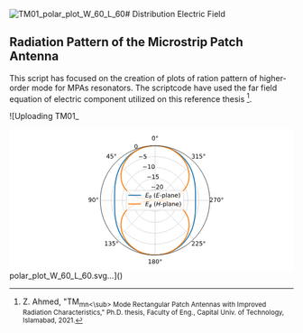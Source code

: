 ![TM01_polar_plot_W_60_L_60](https://github.com/heltonbernardo/distribution_field/assets/161172047/37487cc2-5039-4cff-8a2d-48e0e1168334)# Distribution Electric Field

## Radiation Pattern of the Microstrip Patch Antenna

This script has focused on the creation of plots of ration pattern of higher-order mode for MPAs resonators.
The scriptcode have used the far field equation of electric component utilized on this reference thesis [^1].

![Uploading TM01_<?xml version="1.0" encoding="utf-8" standalone="no"?>
<!DOCTYPE svg PUBLIC "-//W3C//DTD SVG 1.1//EN"
  "http://www.w3.org/Graphics/SVG/1.1/DTD/svg11.dtd">
<svg xmlns:xlink="http://www.w3.org/1999/xlink" width="576pt" height="288pt" viewBox="0 0 576 288" xmlns="http://www.w3.org/2000/svg" version="1.1">
 <metadata>
  <rdf:RDF xmlns:dc="http://purl.org/dc/elements/1.1/" xmlns:cc="http://creativecommons.org/ns#" xmlns:rdf="http://www.w3.org/1999/02/22-rdf-syntax-ns#">
   <cc:Work>
    <dc:type rdf:resource="http://purl.org/dc/dcmitype/StillImage"/>
    <dc:date>2024-03-03T17:12:38.308996</dc:date>
    <dc:format>image/svg+xml</dc:format>
    <dc:creator>
     <cc:Agent>
      <dc:title>Matplotlib v3.7.2, https://matplotlib.org/</dc:title>
     </cc:Agent>
    </dc:creator>
   </cc:Work>
  </rdf:RDF>
 </metadata>
 <defs>
  <style type="text/css">*{stroke-linejoin: round; stroke-linecap: butt}</style>
 </defs>
 <g id="figure_1">
  <g id="patch_1">
   <path d="M 0 288 
L 576 288 
L 576 0 
L 0 0 
z
" style="fill: #ffffff"/>
  </g>
  <g id="axes_1">
   <g id="patch_2">
    <path d="M 406.08 145.44 
C 406.08 130.879372 403.211874 116.460327 397.639763 103.008061 
C 392.067651 89.555795 383.899919 77.331919 373.604 67.036 
C 363.308081 56.740081 351.084205 48.572349 337.631939 43.000237 
C 324.179673 37.428126 309.760628 34.56 295.2 34.56 
C 280.639372 34.56 266.220327 37.428126 252.768061 43.000237 
C 239.315795 48.572349 227.091919 56.740081 216.796 67.036 
C 206.500081 77.331919 198.332349 89.555795 192.760237 103.008061 
C 187.188126 116.460327 184.32 130.879372 184.32 145.44 
C 184.32 160.000628 187.188126 174.419673 192.760237 187.871939 
C 198.332349 201.324205 206.500081 213.548081 216.796 223.844 
C 227.091919 234.139919 239.315795 242.307651 252.768061 247.879763 
C 266.220327 253.451874 280.639372 256.32 295.2 256.32 
C 309.760628 256.32 324.179673 253.451874 337.631939 247.879763 
C 351.084205 242.307651 363.308081 234.139919 373.604 223.844 
C 383.899919 213.548081 392.067651 201.324205 397.639763 187.871939 
C 403.211874 174.419673 406.08 160.000628 406.08 145.44 
M 295.2 145.44 
C 295.2 145.44 295.2 145.44 295.2 145.44 
C 295.2 145.44 295.2 145.44 295.2 145.44 
C 295.2 145.44 295.2 145.44 295.2 145.44 
C 295.2 145.44 295.2 145.44 295.2 145.44 
C 295.2 145.44 295.2 145.44 295.2 145.44 
C 295.2 145.44 295.2 145.44 295.2 145.44 
C 295.2 145.44 295.2 145.44 295.2 145.44 
C 295.2 145.44 295.2 145.44 295.2 145.44 
C 295.2 145.44 295.2 145.44 295.2 145.44 
C 295.2 145.44 295.2 145.44 295.2 145.44 
C 295.2 145.44 295.2 145.44 295.2 145.44 
C 295.2 145.44 295.2 145.44 295.2 145.44 
C 295.2 145.44 295.2 145.44 295.2 145.44 
C 295.2 145.44 295.2 145.44 295.2 145.44 
C 295.2 145.44 295.2 145.44 295.2 145.44 
C 295.2 145.44 295.2 145.44 295.2 145.44 
z
" style="fill: #ffffff"/>
   </g>
   <g id="matplotlib.axis_1">
    <g id="xtick_1">
     <g id="line2d_1">
      <path d="M 295.2 145.44 
L 295.2 34.56 
" clip-path="url(#p605abe84c2)" style="fill: none; stroke-dasharray: 2.96,1.28; stroke-dashoffset: 0; stroke: #b0b0b0; stroke-width: 0.8"/>
     </g>
     <g id="text_1">
      <!-- 0° -->
      <g transform="translate(288.3825 23.87125) scale(0.12 -0.12)">
       <defs>
        <path id="DejaVuSans-30" d="M 2034 4250 
Q 1547 4250 1301 3770 
Q 1056 3291 1056 2328 
Q 1056 1369 1301 889 
Q 1547 409 2034 409 
Q 2525 409 2770 889 
Q 3016 1369 3016 2328 
Q 3016 3291 2770 3770 
Q 2525 4250 2034 4250 
z
M 2034 4750 
Q 2819 4750 3233 4129 
Q 3647 3509 3647 2328 
Q 3647 1150 3233 529 
Q 2819 -91 2034 -91 
Q 1250 -91 836 529 
Q 422 1150 422 2328 
Q 422 3509 836 4129 
Q 1250 4750 2034 4750 
z
" transform="scale(0.015625)"/>
        <path id="DejaVuSans-b0" d="M 1600 4347 
Q 1350 4347 1178 4173 
Q 1006 4000 1006 3750 
Q 1006 3503 1178 3333 
Q 1350 3163 1600 3163 
Q 1850 3163 2022 3333 
Q 2194 3503 2194 3750 
Q 2194 3997 2020 4172 
Q 1847 4347 1600 4347 
z
M 1600 4750 
Q 1800 4750 1984 4673 
Q 2169 4597 2303 4453 
Q 2447 4313 2519 4134 
Q 2591 3956 2591 3750 
Q 2591 3338 2302 3052 
Q 2013 2766 1594 2766 
Q 1172 2766 890 3047 
Q 609 3328 609 3750 
Q 609 4169 896 4459 
Q 1184 4750 1600 4750 
z
" transform="scale(0.015625)"/>
       </defs>
       <use xlink:href="#DejaVuSans-30"/>
       <use xlink:href="#DejaVuSans-b0" x="63.623047"/>
      </g>
     </g>
    </g>
    <g id="xtick_2">
     <g id="line2d_2">
      <path d="M 295.2 145.44 
L 216.796 67.036 
" clip-path="url(#p605abe84c2)" style="fill: none; stroke-dasharray: 2.96,1.28; stroke-dashoffset: 0; stroke: #b0b0b0; stroke-width: 0.8"/>
     </g>
     <g id="text_2">
      <!-- 45° -->
      <g transform="translate(196.261505 60.447755) scale(0.12 -0.12)">
       <defs>
        <path id="DejaVuSans-34" d="M 2419 4116 
L 825 1625 
L 2419 1625 
L 2419 4116 
z
M 2253 4666 
L 3047 4666 
L 3047 1625 
L 3713 1625 
L 3713 1100 
L 3047 1100 
L 3047 0 
L 2419 0 
L 2419 1100 
L 313 1100 
L 313 1709 
L 2253 4666 
z
" transform="scale(0.015625)"/>
        <path id="DejaVuSans-35" d="M 691 4666 
L 3169 4666 
L 3169 4134 
L 1269 4134 
L 1269 2991 
Q 1406 3038 1543 3061 
Q 1681 3084 1819 3084 
Q 2600 3084 3056 2656 
Q 3513 2228 3513 1497 
Q 3513 744 3044 326 
Q 2575 -91 1722 -91 
Q 1428 -91 1123 -41 
Q 819 9 494 109 
L 494 744 
Q 775 591 1075 516 
Q 1375 441 1709 441 
Q 2250 441 2565 725 
Q 2881 1009 2881 1497 
Q 2881 1984 2565 2268 
Q 2250 2553 1709 2553 
Q 1456 2553 1204 2497 
Q 953 2441 691 2322 
L 691 4666 
z
" transform="scale(0.015625)"/>
       </defs>
       <use xlink:href="#DejaVuSans-34"/>
       <use xlink:href="#DejaVuSans-35" x="63.623047"/>
       <use xlink:href="#DejaVuSans-b0" x="127.246094"/>
      </g>
     </g>
    </g>
    <g id="xtick_3">
     <g id="line2d_3">
      <path d="M 295.2 145.44 
L 184.32 145.44 
" clip-path="url(#p605abe84c2)" style="fill: none; stroke-dasharray: 2.96,1.28; stroke-dashoffset: 0; stroke: #b0b0b0; stroke-width: 0.8"/>
     </g>
     <g id="text_3">
      <!-- 90° -->
      <g transform="translate(159.685 148.75125) scale(0.12 -0.12)">
       <defs>
        <path id="DejaVuSans-39" d="M 703 97 
L 703 672 
Q 941 559 1184 500 
Q 1428 441 1663 441 
Q 2288 441 2617 861 
Q 2947 1281 2994 2138 
Q 2813 1869 2534 1725 
Q 2256 1581 1919 1581 
Q 1219 1581 811 2004 
Q 403 2428 403 3163 
Q 403 3881 828 4315 
Q 1253 4750 1959 4750 
Q 2769 4750 3195 4129 
Q 3622 3509 3622 2328 
Q 3622 1225 3098 567 
Q 2575 -91 1691 -91 
Q 1453 -91 1209 -44 
Q 966 3 703 97 
z
M 1959 2075 
Q 2384 2075 2632 2365 
Q 2881 2656 2881 3163 
Q 2881 3666 2632 3958 
Q 2384 4250 1959 4250 
Q 1534 4250 1286 3958 
Q 1038 3666 1038 3163 
Q 1038 2656 1286 2365 
Q 1534 2075 1959 2075 
z
" transform="scale(0.015625)"/>
       </defs>
       <use xlink:href="#DejaVuSans-39"/>
       <use xlink:href="#DejaVuSans-30" x="63.623047"/>
       <use xlink:href="#DejaVuSans-b0" x="127.246094"/>
      </g>
     </g>
    </g>
    <g id="xtick_4">
     <g id="line2d_4">
      <path d="M 295.2 145.44 
L 216.796 223.844 
" clip-path="url(#p605abe84c2)" style="fill: none; stroke-dasharray: 2.96,1.28; stroke-dashoffset: 0; stroke: #b0b0b0; stroke-width: 0.8"/>
     </g>
     <g id="text_4">
      <!-- 135° -->
      <g transform="translate(192.444005 237.054745) scale(0.12 -0.12)">
       <defs>
        <path id="DejaVuSans-31" d="M 794 531 
L 1825 531 
L 1825 4091 
L 703 3866 
L 703 4441 
L 1819 4666 
L 2450 4666 
L 2450 531 
L 3481 531 
L 3481 0 
L 794 0 
L 794 531 
z
" transform="scale(0.015625)"/>
        <path id="DejaVuSans-33" d="M 2597 2516 
Q 3050 2419 3304 2112 
Q 3559 1806 3559 1356 
Q 3559 666 3084 287 
Q 2609 -91 1734 -91 
Q 1441 -91 1130 -33 
Q 819 25 488 141 
L 488 750 
Q 750 597 1062 519 
Q 1375 441 1716 441 
Q 2309 441 2620 675 
Q 2931 909 2931 1356 
Q 2931 1769 2642 2001 
Q 2353 2234 1838 2234 
L 1294 2234 
L 1294 2753 
L 1863 2753 
Q 2328 2753 2575 2939 
Q 2822 3125 2822 3475 
Q 2822 3834 2567 4026 
Q 2313 4219 1838 4219 
Q 1578 4219 1281 4162 
Q 984 4106 628 3988 
L 628 4550 
Q 988 4650 1302 4700 
Q 1616 4750 1894 4750 
Q 2613 4750 3031 4423 
Q 3450 4097 3450 3541 
Q 3450 3153 3228 2886 
Q 3006 2619 2597 2516 
z
" transform="scale(0.015625)"/>
       </defs>
       <use xlink:href="#DejaVuSans-31"/>
       <use xlink:href="#DejaVuSans-33" x="63.623047"/>
       <use xlink:href="#DejaVuSans-35" x="127.246094"/>
       <use xlink:href="#DejaVuSans-b0" x="190.869141"/>
      </g>
     </g>
    </g>
    <g id="xtick_5">
     <g id="line2d_5">
      <path d="M 295.2 145.44 
L 295.2 256.32 
" clip-path="url(#p605abe84c2)" style="fill: none; stroke-dasharray: 2.96,1.28; stroke-dashoffset: 0; stroke: #b0b0b0; stroke-width: 0.8"/>
     </g>
     <g id="text_5">
      <!-- 180° -->
      <g transform="translate(280.7475 273.63125) scale(0.12 -0.12)">
       <defs>
        <path id="DejaVuSans-38" d="M 2034 2216 
Q 1584 2216 1326 1975 
Q 1069 1734 1069 1313 
Q 1069 891 1326 650 
Q 1584 409 2034 409 
Q 2484 409 2743 651 
Q 3003 894 3003 1313 
Q 3003 1734 2745 1975 
Q 2488 2216 2034 2216 
z
M 1403 2484 
Q 997 2584 770 2862 
Q 544 3141 544 3541 
Q 544 4100 942 4425 
Q 1341 4750 2034 4750 
Q 2731 4750 3128 4425 
Q 3525 4100 3525 3541 
Q 3525 3141 3298 2862 
Q 3072 2584 2669 2484 
Q 3125 2378 3379 2068 
Q 3634 1759 3634 1313 
Q 3634 634 3220 271 
Q 2806 -91 2034 -91 
Q 1263 -91 848 271 
Q 434 634 434 1313 
Q 434 1759 690 2068 
Q 947 2378 1403 2484 
z
M 1172 3481 
Q 1172 3119 1398 2916 
Q 1625 2713 2034 2713 
Q 2441 2713 2670 2916 
Q 2900 3119 2900 3481 
Q 2900 3844 2670 4047 
Q 2441 4250 2034 4250 
Q 1625 4250 1398 4047 
Q 1172 3844 1172 3481 
z
" transform="scale(0.015625)"/>
       </defs>
       <use xlink:href="#DejaVuSans-31"/>
       <use xlink:href="#DejaVuSans-38" x="63.623047"/>
       <use xlink:href="#DejaVuSans-30" x="127.246094"/>
       <use xlink:href="#DejaVuSans-b0" x="190.869141"/>
      </g>
     </g>
    </g>
    <g id="xtick_6">
     <g id="line2d_6">
      <path d="M 295.2 145.44 
L 373.604 223.844 
" clip-path="url(#p605abe84c2)" style="fill: none; stroke-dasharray: 2.96,1.28; stroke-dashoffset: 0; stroke: #b0b0b0; stroke-width: 0.8"/>
     </g>
     <g id="text_6">
      <!-- 225° -->
      <g transform="translate(369.050995 237.054745) scale(0.12 -0.12)">
       <defs>
        <path id="DejaVuSans-32" d="M 1228 531 
L 3431 531 
L 3431 0 
L 469 0 
L 469 531 
Q 828 903 1448 1529 
Q 2069 2156 2228 2338 
Q 2531 2678 2651 2914 
Q 2772 3150 2772 3378 
Q 2772 3750 2511 3984 
Q 2250 4219 1831 4219 
Q 1534 4219 1204 4116 
Q 875 4013 500 3803 
L 500 4441 
Q 881 4594 1212 4672 
Q 1544 4750 1819 4750 
Q 2544 4750 2975 4387 
Q 3406 4025 3406 3419 
Q 3406 3131 3298 2873 
Q 3191 2616 2906 2266 
Q 2828 2175 2409 1742 
Q 1991 1309 1228 531 
z
" transform="scale(0.015625)"/>
       </defs>
       <use xlink:href="#DejaVuSans-32"/>
       <use xlink:href="#DejaVuSans-32" x="63.623047"/>
       <use xlink:href="#DejaVuSans-35" x="127.246094"/>
       <use xlink:href="#DejaVuSans-b0" x="190.869141"/>
      </g>
     </g>
    </g>
    <g id="xtick_7">
     <g id="line2d_7">
      <path d="M 295.2 145.44 
L 406.08 145.44 
" clip-path="url(#p605abe84c2)" style="fill: none; stroke-dasharray: 2.96,1.28; stroke-dashoffset: 0; stroke: #b0b0b0; stroke-width: 0.8"/>
     </g>
     <g id="text_7">
      <!-- 270° -->
      <g transform="translate(405.6275 148.75125) scale(0.12 -0.12)">
       <defs>
        <path id="DejaVuSans-37" d="M 525 4666 
L 3525 4666 
L 3525 4397 
L 1831 0 
L 1172 0 
L 2766 4134 
L 525 4134 
L 525 4666 
z
" transform="scale(0.015625)"/>
       </defs>
       <use xlink:href="#DejaVuSans-32"/>
       <use xlink:href="#DejaVuSans-37" x="63.623047"/>
       <use xlink:href="#DejaVuSans-30" x="127.246094"/>
       <use xlink:href="#DejaVuSans-b0" x="190.869141"/>
      </g>
     </g>
    </g>
    <g id="xtick_8">
     <g id="line2d_8">
      <path d="M 295.2 145.44 
L 373.604 67.036 
" clip-path="url(#p605abe84c2)" style="fill: none; stroke-dasharray: 2.96,1.28; stroke-dashoffset: 0; stroke: #b0b0b0; stroke-width: 0.8"/>
     </g>
     <g id="text_8">
      <!-- 315° -->
      <g transform="translate(369.050995 60.447755) scale(0.12 -0.12)">
       <use xlink:href="#DejaVuSans-33"/>
       <use xlink:href="#DejaVuSans-31" x="63.623047"/>
       <use xlink:href="#DejaVuSans-35" x="127.246094"/>
       <use xlink:href="#DejaVuSans-b0" x="190.869141"/>
      </g>
     </g>
    </g>
   </g>
   <g id="matplotlib.axis_2">
    <g id="ytick_1">
     <g id="line2d_9">
      <path d="M 295.2 123.264 
C 292.287874 123.264 289.404065 123.837625 286.713612 124.952047 
C 284.023159 126.06647 281.578384 127.700016 279.5192 129.7592 
C 277.460016 131.818384 275.82647 134.263159 274.712047 136.953612 
C 273.597625 139.644065 273.024 142.527874 273.024 145.44 
C 273.024 148.352126 273.597625 151.235935 274.712047 153.926388 
C 275.82647 156.616841 277.460016 159.061616 279.5192 161.1208 
C 281.578384 163.179984 284.023159 164.81353 286.713612 165.927953 
C 289.404065 167.042375 292.287874 167.616 295.2 167.616 
C 298.112126 167.616 300.995935 167.042375 303.686388 165.927953 
C 306.376841 164.81353 308.821616 163.179984 310.8808 161.1208 
C 312.939984 159.061616 314.57353 156.616841 315.687953 153.926388 
C 316.802375 151.235935 317.376 148.352126 317.376 145.44 
C 317.376 142.527874 316.802375 139.644065 315.687953 136.953612 
C 314.57353 134.263159 312.939984 131.818384 310.8808 129.7592 
C 308.821616 127.700016 306.376841 126.06647 303.686388 124.952047 
C 300.995935 123.837625 298.112126 123.264 295.2 123.264 
" clip-path="url(#p605abe84c2)" style="fill: none; stroke-dasharray: 2.96,1.28; stroke-dashoffset: 0; stroke: #b0b0b0; stroke-width: 0.8"/>
     </g>
     <g id="text_9">
      <!-- −20 -->
      <g transform="translate(286.713612 122.456422) scale(0.12 -0.12)">
       <defs>
        <path id="DejaVuSans-2212" d="M 678 2272 
L 4684 2272 
L 4684 1741 
L 678 1741 
L 678 2272 
z
" transform="scale(0.015625)"/>
       </defs>
       <use xlink:href="#DejaVuSans-2212"/>
       <use xlink:href="#DejaVuSans-32" x="83.789062"/>
       <use xlink:href="#DejaVuSans-30" x="147.412109"/>
      </g>
     </g>
    </g>
    <g id="ytick_2">
     <g id="line2d_10">
      <path d="M 295.2 101.088 
C 289.375749 101.088 283.608131 102.235251 278.227224 104.464095 
C 272.846318 106.692939 267.956768 109.960032 263.8384 114.0784 
C 259.720032 118.196768 256.452939 123.086318 254.224095 128.467224 
C 251.995251 133.848131 250.848 139.615749 250.848 145.44 
C 250.848 151.264251 251.995251 157.031869 254.224095 162.412776 
C 256.452939 167.793682 259.720032 172.683232 263.8384 176.8016 
C 267.956768 180.919968 272.846318 184.187061 278.227224 186.415905 
C 283.608131 188.644749 289.375749 189.792 295.2 189.792 
C 301.024251 189.792 306.791869 188.644749 312.172776 186.415905 
C 317.553682 184.187061 322.443232 180.919968 326.5616 176.8016 
C 330.679968 172.683232 333.947061 167.793682 336.175905 162.412776 
C 338.404749 157.031869 339.552 151.264251 339.552 145.44 
C 339.552 139.615749 338.404749 133.848131 336.175905 128.467224 
C 333.947061 123.086318 330.679968 118.196768 326.5616 114.0784 
C 322.443232 109.960032 317.553682 106.692939 312.172776 104.464095 
C 306.791869 102.235251 301.024251 101.088 295.2 101.088 
" clip-path="url(#p605abe84c2)" style="fill: none; stroke-dasharray: 2.96,1.28; stroke-dashoffset: 0; stroke: #b0b0b0; stroke-width: 0.8"/>
     </g>
     <g id="text_10">
      <!-- −15 -->
      <g transform="translate(278.227224 101.96847) scale(0.12 -0.12)">
       <use xlink:href="#DejaVuSans-2212"/>
       <use xlink:href="#DejaVuSans-31" x="83.789062"/>
       <use xlink:href="#DejaVuSans-35" x="147.412109"/>
      </g>
     </g>
    </g>
    <g id="ytick_3">
     <g id="line2d_11">
      <path d="M 295.2 78.912 
C 286.463623 78.912 277.812196 80.632876 269.740837 83.976142 
C 261.669477 87.319409 254.335151 92.220049 248.1576 98.3976 
C 241.980049 104.575151 237.079409 111.909477 233.736142 119.980837 
C 230.392876 128.052196 228.672 136.703623 228.672 145.44 
C 228.672 154.176377 230.392876 162.827804 233.736142 170.899163 
C 237.079409 178.970523 241.980049 186.304849 248.1576 192.4824 
C 254.335151 198.659951 261.669477 203.560591 269.740837 206.903858 
C 277.812196 210.247124 286.463623 211.968 295.2 211.968 
C 303.936377 211.968 312.587804 210.247124 320.659163 206.903858 
C 328.730523 203.560591 336.064849 198.659951 342.2424 192.4824 
C 348.419951 186.304849 353.320591 178.970523 356.663858 170.899163 
C 360.007124 162.827804 361.728 154.176377 361.728 145.44 
C 361.728 136.703623 360.007124 128.052196 356.663858 119.980837 
C 353.320591 111.909477 348.419951 104.575151 342.2424 98.3976 
C 336.064849 92.220049 328.730523 87.319409 320.659163 83.976142 
C 312.587804 80.632876 303.936377 78.912 295.2 78.912 
" clip-path="url(#p605abe84c2)" style="fill: none; stroke-dasharray: 2.96,1.28; stroke-dashoffset: 0; stroke: #b0b0b0; stroke-width: 0.8"/>
     </g>
     <g id="text_11">
      <!-- −10 -->
      <g transform="translate(269.740837 81.480517) scale(0.12 -0.12)">
       <use xlink:href="#DejaVuSans-2212"/>
       <use xlink:href="#DejaVuSans-31" x="83.789062"/>
       <use xlink:href="#DejaVuSans-30" x="147.412109"/>
      </g>
     </g>
    </g>
    <g id="ytick_4">
     <g id="line2d_12">
      <path d="M 295.2 56.736 
C 283.551497 56.736 272.016262 59.030501 261.254449 63.48819 
C 250.492636 67.945879 240.713535 74.480065 232.4768 82.7168 
C 224.240065 90.953535 217.705879 100.732636 213.24819 111.494449 
C 208.790501 122.256262 206.496 133.791497 206.496 145.44 
C 206.496 157.088503 208.790501 168.623738 213.24819 179.385551 
C 217.705879 190.147364 224.240065 199.926465 232.4768 208.1632 
C 240.713535 216.399935 250.492636 222.934121 261.254449 227.39181 
C 272.016262 231.849499 283.551497 234.144 295.2 234.144 
C 306.848503 234.144 318.383738 231.849499 329.145551 227.39181 
C 339.907364 222.934121 349.686465 216.399935 357.9232 208.1632 
C 366.159935 199.926465 372.694121 190.147364 377.15181 179.385551 
C 381.609499 168.623738 383.904 157.088503 383.904 145.44 
C 383.904 133.791497 381.609499 122.256262 377.15181 111.494449 
C 372.694121 100.732636 366.159935 90.953535 357.9232 82.7168 
C 349.686465 74.480065 339.907364 67.945879 329.145551 63.48819 
C 318.383738 59.030501 306.848503 56.736 295.2 56.736 
" clip-path="url(#p605abe84c2)" style="fill: none; stroke-dasharray: 2.96,1.28; stroke-dashoffset: 0; stroke: #b0b0b0; stroke-width: 0.8"/>
     </g>
     <g id="text_12">
      <!-- −5 -->
      <g transform="translate(261.254449 60.992565) scale(0.12 -0.12)">
       <use xlink:href="#DejaVuSans-2212"/>
       <use xlink:href="#DejaVuSans-35" x="83.789062"/>
      </g>
     </g>
    </g>
    <g id="ytick_5">
     <g id="line2d_13">
      <path d="M 295.2 34.56 
C 280.639372 34.56 266.220327 37.428126 252.768061 43.000237 
C 239.315795 48.572349 227.091919 56.740081 216.796 67.036 
C 206.500081 77.331919 198.332349 89.555795 192.760237 103.008061 
C 187.188126 116.460327 184.32 130.879372 184.32 145.44 
C 184.32 160.000628 187.188126 174.419673 192.760237 187.871939 
C 198.332349 201.324205 206.500081 213.548081 216.796 223.844 
C 227.091919 234.139919 239.315795 242.307651 252.768061 247.879763 
C 266.220327 253.451874 280.639372 256.32 295.2 256.32 
C 309.760628 256.32 324.179673 253.451874 337.631939 247.879763 
C 351.084205 242.307651 363.308081 234.139919 373.604 223.844 
C 383.899919 213.548081 392.067651 201.324205 397.639763 187.871939 
C 403.211874 174.419673 406.08 160.000628 406.08 145.44 
C 406.08 130.879372 403.211874 116.460327 397.639763 103.008061 
C 392.067651 89.555795 383.899919 77.331919 373.604 67.036 
C 363.308081 56.740081 351.084205 48.572349 337.631939 43.000237 
C 324.179673 37.428126 309.760628 34.56 295.2 34.56 
" clip-path="url(#p605abe84c2)" style="fill: none; stroke-dasharray: 2.96,1.28; stroke-dashoffset: 0; stroke: #b0b0b0; stroke-width: 0.8"/>
     </g>
     <g id="text_13">
      <!-- 0 -->
      <g transform="translate(252.768061 40.504612) scale(0.12 -0.12)">
       <use xlink:href="#DejaVuSans-30"/>
      </g>
     </g>
    </g>
   </g>
   <g id="line2d_14">
    <path d="M 295.2 256.32 
L 299.377889 256.209452 
L 303.542664 255.878266 
L 307.681281 255.327815 
L 311.780837 254.560382 
L 315.828645 253.579145 
L 319.812299 252.388166 
L 323.719746 250.99237 
L 327.539357 249.397518 
L 331.259995 247.610185 
L 334.871083 245.637719 
L 338.362672 243.488209 
L 341.725506 241.17044 
L 344.951092 238.693845 
L 348.031758 236.068456 
L 350.960722 233.304838 
L 353.732147 230.414034 
L 356.341203 227.407488 
L 358.78412 224.296972 
L 361.058241 221.094503 
L 363.162068 217.812251 
L 365.095301 214.462444 
L 366.858873 211.057258 
L 368.950348 206.451594 
L 370.75292 201.796447 
L 372.279238 197.118016 
L 373.545783 192.440484 
L 374.572605 187.785425 
L 375.382907 183.171212 
L 376.130737 177.482745 
L 376.634619 171.899712 
L 376.994987 165.349223 
L 377.207122 156.848607 
L 377.267413 143.376987 
L 377.153293 130.871408 
L 376.899278 123.365245 
L 376.458792 116.760482 
L 375.863966 111.133697 
L 375.003263 105.407794 
L 374.087777 100.771084 
L 372.943809 96.102279 
L 371.549668 91.421423 
L 369.887049 86.751472 
L 367.94136 82.117688 
L 366.289758 78.682273 
L 364.469813 75.294201 
L 362.479757 71.965555 
L 360.319072 68.708539 
L 357.988461 65.535375 
L 355.489814 62.458191 
L 352.826162 59.488932 
L 350.001637 56.63927 
L 347.021409 53.920523 
L 343.891638 51.343583 
L 340.619408 48.918845 
L 337.212673 46.656145 
L 333.680187 44.564707 
L 330.031445 42.653088 
L 326.276611 40.929137 
L 322.426458 39.399946 
L 318.492295 38.071823 
L 314.485898 36.950253 
L 310.419447 36.039876 
L 306.305448 35.344461 
L 302.15667 34.86689 
L 297.98607 34.609142 
L 293.806722 34.572287 
L 289.631749 34.756477 
L 285.47425 35.160949 
L 281.347229 35.784026 
L 277.263524 36.623124 
L 273.235739 37.674769 
L 269.276168 38.934609 
L 265.39673 40.397438 
L 261.608898 42.05722 
L 257.923632 43.907118 
L 254.351304 45.939533 
L 250.901642 48.146139 
L 247.583652 50.517928 
L 244.405563 53.045263 
L 241.374756 55.717927 
L 238.497706 58.525189 
L 235.779918 61.455863 
L 233.225877 64.498388 
L 230.838987 67.640899 
L 228.621522 70.87132 
L 226.574587 74.177448 
L 224.698072 77.547063 
L 222.99063 80.968027 
L 220.972351 85.588606 
L 219.240181 90.251961 
L 217.780497 94.932343 
L 216.575894 99.606164 
L 215.605489 104.252596 
L 214.845375 108.854157 
L 214.150742 114.522711 
L 213.688997 120.083359 
L 213.364866 126.607038 
L 213.179905 135.078452 
L 213.137411 149.568393 
L 213.270611 161.068867 
L 213.557099 168.604186 
L 214.041539 175.236187 
L 214.685165 180.88415 
L 215.396737 185.472206 
L 216.312223 190.108916 
L 217.456191 194.777721 
L 218.850332 199.458577 
L 220.512951 204.128528 
L 222.45864 208.762312 
L 224.110242 212.197727 
L 225.930187 215.585799 
L 227.920243 218.914445 
L 230.080928 222.171461 
L 232.411539 225.344625 
L 234.910186 228.421809 
L 237.573838 231.391068 
L 240.398363 234.24073 
L 243.378591 236.959477 
L 246.508362 239.536417 
L 249.780592 241.961155 
L 253.187327 244.223855 
L 256.719813 246.315293 
L 260.368555 248.226912 
L 264.123389 249.950863 
L 267.973542 251.480054 
L 271.907705 252.808177 
L 275.914102 253.929747 
L 279.980553 254.840124 
L 284.094552 255.535539 
L 288.24333 256.01311 
L 292.41393 256.270858 
L 295.2 256.32 
L 295.2 256.32 
" clip-path="url(#p605abe84c2)" style="fill: none; stroke: #1f77b4; stroke-width: 2; stroke-linecap: square"/>
   </g>
   <g id="line2d_15">
    <path d="M 295.2 256.32 
L 299.377656 256.203268 
L 303.540792 255.853484 
L 307.674927 255.271879 
L 311.76566 254.460498 
L 315.798705 253.422191 
L 319.759929 252.160604 
L 323.635387 250.680156 
L 327.41135 248.986028 
L 331.07433 247.084132 
L 334.611108 244.981096 
L 338.008745 242.684229 
L 341.254594 240.201496 
L 344.336305 237.541485 
L 347.241817 234.713378 
L 349.959341 231.726914 
L 352.477335 228.592361 
L 354.784462 225.320481 
L 356.869532 221.922502 
L 358.721422 218.410088 
L 360.328976 214.795315 
L 361.680871 211.090653 
L 362.765447 207.308951 
L 363.570491 203.463435 
L 364.082948 199.567709 
L 364.288562 195.635778 
L 364.171394 191.682087 
L 363.90506 189.041557 
L 363.481066 186.402551 
L 362.89249 183.769767 
L 362.131465 181.148055 
L 361.188944 178.542443 
L 360.05441 175.958169 
L 358.715499 173.400721 
L 357.157503 170.875892 
L 355.362711 168.389845 
L 353.309511 165.949199 
L 350.971149 163.561145 
L 348.313965 161.233593 
L 345.294825 158.975382 
L 341.857262 156.796562 
L 337.925458 154.708798 
L 333.394432 152.725978 
L 328.113152 150.865132 
L 325.124229 149.986985 
L 321.853407 149.147949 
L 318.249981 148.35189 
L 314.247062 147.603404 
L 309.753917 146.908068 
L 304.643147 146.272812 
L 298.727929 145.706505 
M 298.727929 145.173495 
L 304.643147 144.607188 
L 309.753917 143.971932 
L 314.247062 143.276596 
L 318.249981 142.52811 
L 321.853407 141.732051 
L 328.113152 140.014868 
L 333.394432 138.154022 
L 337.925458 136.171202 
L 341.857262 134.083438 
L 345.294825 131.904618 
L 348.313965 129.646407 
L 350.971149 127.318855 
L 353.309511 124.930801 
L 355.362711 122.490155 
L 357.157503 120.004108 
L 358.715499 117.479279 
L 360.05441 114.921831 
L 361.188944 112.337557 
L 362.131465 109.731945 
L 362.89249 107.110233 
L 363.481066 104.477449 
L 363.90506 101.838443 
L 364.171394 99.197913 
L 364.288562 95.244222 
L 364.082948 91.312291 
L 363.570491 87.416565 
L 362.765447 83.571049 
L 361.680871 79.789347 
L 360.328976 76.084685 
L 358.721422 72.469912 
L 356.869532 68.957498 
L 354.784462 65.559519 
L 352.477335 62.287639 
L 349.959341 59.153086 
L 347.241817 56.166622 
L 344.336305 53.338515 
L 341.254594 50.678504 
L 338.008745 48.195771 
L 334.611108 45.898904 
L 331.07433 43.795868 
L 327.41135 41.893972 
L 323.635387 40.199844 
L 319.759929 38.719396 
L 315.798705 37.457809 
L 311.76566 36.419502 
L 307.674927 35.608121 
L 303.540792 35.026516 
L 299.377656 34.676732 
L 296.593269 34.572974 
M 293.806731 34.572974 
L 289.632302 34.767476 
L 285.477227 35.194711 
L 281.355965 35.853175 
L 277.282881 36.740554 
L 273.272214 37.853731 
L 269.338039 39.188801 
L 265.494232 40.741088 
L 261.754445 42.505165 
L 258.132077 44.474878 
L 254.640256 46.64337 
L 251.291824 49.003109 
L 248.09933 51.545919 
L 245.075026 54.26301 
L 242.23088 57.145012 
L 239.578594 60.182005 
L 237.129638 63.363552 
L 234.895292 66.678735 
L 232.886713 70.116176 
L 231.115024 73.664071 
L 229.591419 77.310212 
L 228.327312 81.042 
L 227.334521 84.846461 
L 226.625506 88.710245 
L 226.213673 92.619616 
L 226.113783 96.560428 
L 226.228606 99.197913 
L 226.49494 101.838443 
L 226.918934 104.477449 
L 227.50751 107.110233 
L 228.268535 109.731945 
L 229.211056 112.337557 
L 230.34559 114.921831 
L 231.684501 117.479279 
L 233.242497 120.004108 
L 235.037289 122.490155 
L 237.090489 124.930801 
L 239.428851 127.318855 
L 242.086035 129.646407 
L 245.105175 131.904618 
L 248.542738 134.083438 
L 252.474542 136.171202 
L 257.005568 138.154022 
L 262.286848 140.014868 
L 265.275771 140.893015 
L 268.546593 141.732051 
L 272.150019 142.52811 
L 276.152938 143.276596 
L 280.646083 143.971932 
L 285.756853 144.607188 
L 291.672071 145.173495 
M 291.672071 145.706505 
L 285.756853 146.272812 
L 280.646083 146.908068 
L 276.152938 147.603404 
L 272.150019 148.35189 
L 268.546593 149.147949 
L 262.286848 150.865132 
L 257.005568 152.725978 
L 252.474542 154.708798 
L 248.542738 156.796562 
L 245.105175 158.975382 
L 242.086035 161.233593 
L 239.428851 163.561145 
L 237.090489 165.949199 
L 235.037289 168.389845 
L 233.242497 170.875892 
L 231.684501 173.400721 
L 230.34559 175.958169 
L 229.211056 178.542443 
L 228.268535 181.148055 
L 227.50751 183.769767 
L 226.918934 186.402551 
L 226.49494 189.041557 
L 226.228606 191.682087 
L 226.111438 195.635778 
L 226.317052 199.567709 
L 226.829509 203.463435 
L 227.634553 207.308951 
L 228.719129 211.090653 
L 230.071024 214.795315 
L 231.678578 218.410088 
L 233.530468 221.922502 
L 235.615538 225.320481 
L 237.922665 228.592361 
L 240.440659 231.726914 
L 243.158183 234.713378 
L 246.063695 237.541485 
L 249.145406 240.201496 
L 252.391255 242.684229 
L 255.788892 244.981096 
L 259.32567 247.084132 
L 262.98865 248.986028 
L 266.764613 250.680156 
L 270.640071 252.160604 
L 274.601295 253.422191 
L 278.63434 254.460498 
L 282.725073 255.271879 
L 286.859208 255.853484 
L 291.022344 256.203268 
L 295.2 256.32 
L 295.2 256.32 
" clip-path="url(#p605abe84c2)" style="fill: none; stroke: #ff7f0e; stroke-width: 2; stroke-linecap: square"/>
   </g>
   <g id="patch_3">
    <path d="M 295.2 34.56 
C 280.639372 34.56 266.220327 37.428126 252.768061 43.000237 
C 239.315795 48.572349 227.091919 56.740081 216.796 67.036 
C 206.500081 77.331919 198.332349 89.555795 192.760237 103.008061 
C 187.188126 116.460327 184.32 130.879372 184.32 145.44 
C 184.32 160.000628 187.188126 174.419673 192.760237 187.871939 
C 198.332349 201.324205 206.500081 213.548081 216.796 223.844 
C 227.091919 234.139919 239.315795 242.307651 252.768061 247.879763 
C 266.220327 253.451874 280.639372 256.32 295.2 256.32 
C 309.760628 256.32 324.179673 253.451874 337.631939 247.879763 
C 351.084205 242.307651 363.308081 234.139919 373.604 223.844 
C 383.899919 213.548081 392.067651 201.324205 397.639763 187.871939 
C 403.211874 174.419673 406.08 160.000628 406.08 145.44 
C 406.08 130.879372 403.211874 116.460327 397.639763 103.008061 
C 392.067651 89.555795 383.899919 77.331919 373.604 67.036 
C 363.308081 56.740081 351.084205 48.572349 337.631939 43.000237 
C 324.179673 37.428126 309.760628 34.56 295.2 34.56 
" style="fill: none; stroke: #000000; stroke-width: 0.8; stroke-linejoin: miter; stroke-linecap: square"/>
   </g>
   <g id="legend_1">
    <g id="patch_4">
     <path d="M 239.34 165.48 
L 351.06 165.48 
Q 353.46 165.48 353.46 163.08 
L 353.46 127.8 
Q 353.46 125.4 351.06 125.4 
L 239.34 125.4 
Q 236.94 125.4 236.94 127.8 
L 236.94 163.08 
Q 236.94 165.48 239.34 165.48 
z
" style="fill: #ffffff; opacity: 0.8; stroke: #cccccc; stroke-linejoin: miter"/>
    </g>
    <g id="line2d_16">
     <path d="M 241.74 135.12 
L 253.74 135.12 
L 265.74 135.12 
" style="fill: none; stroke: #1f77b4; stroke-width: 2; stroke-linecap: square"/>
    </g>
    <g id="text_14">
     <!-- $E_\theta$ ($E$-plane) -->
     <g transform="translate(275.34 139.32) scale(0.12 -0.12)">
      <defs>
       <path id="DejaVuSans-Oblique-45" d="M 1081 4666 
L 4031 4666 
L 3928 4134 
L 1606 4134 
L 1338 2753 
L 3566 2753 
L 3463 2222 
L 1234 2222 
L 909 531 
L 3284 531 
L 3181 0 
L 172 0 
L 1081 4666 
z
" transform="scale(0.015625)"/>
       <path id="DejaVuSans-Oblique-3b8" d="M 2913 2219 
L 925 2219 
Q 791 1284 928 888 
Q 1100 400 1566 400 
Q 2034 400 2391 891 
Q 2703 1322 2913 2219 
z
M 3009 2750 
Q 3094 3638 2984 3950 
Q 2813 4444 2353 4444 
Q 1875 4444 1525 3956 
Q 1250 3563 1034 2750 
L 3009 2750 
z
M 2444 4913 
Q 3194 4913 3494 4250 
Q 3794 3591 3566 2422 
Q 3341 1256 2781 594 
Q 2225 -72 1475 -72 
Q 722 -72 425 594 
Q 128 1256 353 2422 
Q 581 3591 1134 4250 
Q 1691 4913 2444 4913 
z
" transform="scale(0.015625)"/>
       <path id="DejaVuSans-20" transform="scale(0.015625)"/>
       <path id="DejaVuSans-28" d="M 1984 4856 
Q 1566 4138 1362 3434 
Q 1159 2731 1159 2009 
Q 1159 1288 1364 580 
Q 1569 -128 1984 -844 
L 1484 -844 
Q 1016 -109 783 600 
Q 550 1309 550 2009 
Q 550 2706 781 3412 
Q 1013 4119 1484 4856 
L 1984 4856 
z
" transform="scale(0.015625)"/>
       <path id="DejaVuSans-2d" d="M 313 2009 
L 1997 2009 
L 1997 1497 
L 313 1497 
L 313 2009 
z
" transform="scale(0.015625)"/>
       <path id="DejaVuSans-70" d="M 1159 525 
L 1159 -1331 
L 581 -1331 
L 581 3500 
L 1159 3500 
L 1159 2969 
Q 1341 3281 1617 3432 
Q 1894 3584 2278 3584 
Q 2916 3584 3314 3078 
Q 3713 2572 3713 1747 
Q 3713 922 3314 415 
Q 2916 -91 2278 -91 
Q 1894 -91 1617 61 
Q 1341 213 1159 525 
z
M 3116 1747 
Q 3116 2381 2855 2742 
Q 2594 3103 2138 3103 
Q 1681 3103 1420 2742 
Q 1159 2381 1159 1747 
Q 1159 1113 1420 752 
Q 1681 391 2138 391 
Q 2594 391 2855 752 
Q 3116 1113 3116 1747 
z
" transform="scale(0.015625)"/>
       <path id="DejaVuSans-6c" d="M 603 4863 
L 1178 4863 
L 1178 0 
L 603 0 
L 603 4863 
z
" transform="scale(0.015625)"/>
       <path id="DejaVuSans-61" d="M 2194 1759 
Q 1497 1759 1228 1600 
Q 959 1441 959 1056 
Q 959 750 1161 570 
Q 1363 391 1709 391 
Q 2188 391 2477 730 
Q 2766 1069 2766 1631 
L 2766 1759 
L 2194 1759 
z
M 3341 1997 
L 3341 0 
L 2766 0 
L 2766 531 
Q 2569 213 2275 61 
Q 1981 -91 1556 -91 
Q 1019 -91 701 211 
Q 384 513 384 1019 
Q 384 1609 779 1909 
Q 1175 2209 1959 2209 
L 2766 2209 
L 2766 2266 
Q 2766 2663 2505 2880 
Q 2244 3097 1772 3097 
Q 1472 3097 1187 3025 
Q 903 2953 641 2809 
L 641 3341 
Q 956 3463 1253 3523 
Q 1550 3584 1831 3584 
Q 2591 3584 2966 3190 
Q 3341 2797 3341 1997 
z
" transform="scale(0.015625)"/>
       <path id="DejaVuSans-6e" d="M 3513 2113 
L 3513 0 
L 2938 0 
L 2938 2094 
Q 2938 2591 2744 2837 
Q 2550 3084 2163 3084 
Q 1697 3084 1428 2787 
Q 1159 2491 1159 1978 
L 1159 0 
L 581 0 
L 581 3500 
L 1159 3500 
L 1159 2956 
Q 1366 3272 1645 3428 
Q 1925 3584 2291 3584 
Q 2894 3584 3203 3211 
Q 3513 2838 3513 2113 
z
" transform="scale(0.015625)"/>
       <path id="DejaVuSans-65" d="M 3597 1894 
L 3597 1613 
L 953 1613 
Q 991 1019 1311 708 
Q 1631 397 2203 397 
Q 2534 397 2845 478 
Q 3156 559 3463 722 
L 3463 178 
Q 3153 47 2828 -22 
Q 2503 -91 2169 -91 
Q 1331 -91 842 396 
Q 353 884 353 1716 
Q 353 2575 817 3079 
Q 1281 3584 2069 3584 
Q 2775 3584 3186 3129 
Q 3597 2675 3597 1894 
z
M 3022 2063 
Q 3016 2534 2758 2815 
Q 2500 3097 2075 3097 
Q 1594 3097 1305 2825 
Q 1016 2553 972 2059 
L 3022 2063 
z
" transform="scale(0.015625)"/>
       <path id="DejaVuSans-29" d="M 513 4856 
L 1013 4856 
Q 1481 4119 1714 3412 
Q 1947 2706 1947 2009 
Q 1947 1309 1714 600 
Q 1481 -109 1013 -844 
L 513 -844 
Q 928 -128 1133 580 
Q 1338 1288 1338 2009 
Q 1338 2731 1133 3434 
Q 928 4138 513 4856 
z
" transform="scale(0.015625)"/>
      </defs>
      <use xlink:href="#DejaVuSans-Oblique-45" transform="translate(0 0.015625)"/>
      <use xlink:href="#DejaVuSans-Oblique-3b8" transform="translate(63.183594 -16.390625) scale(0.7)"/>
      <use xlink:href="#DejaVuSans-20" transform="translate(108.745117 0.015625)"/>
      <use xlink:href="#DejaVuSans-28" transform="translate(140.532227 0.015625)"/>
      <use xlink:href="#DejaVuSans-Oblique-45" transform="translate(179.545898 0.015625)"/>
      <use xlink:href="#DejaVuSans-2d" transform="translate(242.729492 0.015625)"/>
      <use xlink:href="#DejaVuSans-70" transform="translate(278.813477 0.015625)"/>
      <use xlink:href="#DejaVuSans-6c" transform="translate(342.290039 0.015625)"/>
      <use xlink:href="#DejaVuSans-61" transform="translate(370.073242 0.015625)"/>
      <use xlink:href="#DejaVuSans-6e" transform="translate(431.352539 0.015625)"/>
      <use xlink:href="#DejaVuSans-65" transform="translate(494.731445 0.015625)"/>
      <use xlink:href="#DejaVuSans-29" transform="translate(556.254883 0.015625)"/>
     </g>
    </g>
    <g id="line2d_17">
     <path d="M 241.74 152.76 
L 253.74 152.76 
L 265.74 152.76 
" style="fill: none; stroke: #ff7f0e; stroke-width: 2; stroke-linecap: square"/>
    </g>
    <g id="text_15">
     <!-- $E_\phi$ ($H$-plane) -->
     <g transform="translate(275.34 156.96) scale(0.12 -0.12)">
      <defs>
       <path id="DejaVuSans-Oblique-3d5" d="M 2991 4863 
L 2738 3572 
Q 3363 3572 3684 3094 
Q 4016 2606 3850 1747 
Q 3681 888 3159 400 
Q 2653 -78 2028 -78 
L 1784 -1331 
L 1213 -1331 
L 1456 -78 
Q 834 -78 509 400 
Q 178 888 347 1747 
Q 513 2606 1034 3094 
Q 1544 3572 2166 3572 
L 2419 4863 
L 2991 4863 
z
M 2128 434 
Q 2481 434 2784 756 
Q 3116 1116 3244 1747 
Q 3369 2372 3169 2738 
Q 2991 3059 2638 3059 
L 2128 434 
z
M 1556 434 
L 2066 3059 
Q 1716 3059 1413 2738 
Q 1072 2372 953 1747 
Q 834 1116 1028 756 
Q 1203 434 1556 434 
z
" transform="scale(0.015625)"/>
       <path id="DejaVuSans-Oblique-48" d="M 1081 4666 
L 1716 4666 
L 1344 2753 
L 3634 2753 
L 4006 4666 
L 4641 4666 
L 3731 0 
L 3097 0 
L 3531 2222 
L 1241 2222 
L 806 0 
L 172 0 
L 1081 4666 
z
" transform="scale(0.015625)"/>
      </defs>
      <use xlink:href="#DejaVuSans-Oblique-45" transform="translate(0 0.015625)"/>
      <use xlink:href="#DejaVuSans-Oblique-3d5" transform="translate(63.183594 -16.390625) scale(0.7)"/>
      <use xlink:href="#DejaVuSans-20" transform="translate(112.094727 0.015625)"/>
      <use xlink:href="#DejaVuSans-28" transform="translate(143.881836 0.015625)"/>
      <use xlink:href="#DejaVuSans-Oblique-48" transform="translate(182.895508 0.015625)"/>
      <use xlink:href="#DejaVuSans-2d" transform="translate(258.09082 0.015625)"/>
      <use xlink:href="#DejaVuSans-70" transform="translate(294.174805 0.015625)"/>
      <use xlink:href="#DejaVuSans-6c" transform="translate(357.651367 0.015625)"/>
      <use xlink:href="#DejaVuSans-61" transform="translate(385.43457 0.015625)"/>
      <use xlink:href="#DejaVuSans-6e" transform="translate(446.713867 0.015625)"/>
      <use xlink:href="#DejaVuSans-65" transform="translate(510.092773 0.015625)"/>
      <use xlink:href="#DejaVuSans-29" transform="translate(571.616211 0.015625)"/>
     </g>
    </g>
   </g>
  </g>
 </g>
 <defs>
  <clipPath id="p605abe84c2">
   <path d="M 406.08 145.44 
C 406.08 130.879372 403.211874 116.460327 397.639763 103.008061 
C 392.067651 89.555795 383.899919 77.331919 373.604 67.036 
C 363.308081 56.740081 351.084205 48.572349 337.631939 43.000237 
C 324.179673 37.428126 309.760628 34.56 295.2 34.56 
C 280.639372 34.56 266.220327 37.428126 252.768061 43.000237 
C 239.315795 48.572349 227.091919 56.740081 216.796 67.036 
C 206.500081 77.331919 198.332349 89.555795 192.760237 103.008061 
C 187.188126 116.460327 184.32 130.879372 184.32 145.44 
C 184.32 160.000628 187.188126 174.419673 192.760237 187.871939 
C 198.332349 201.324205 206.500081 213.548081 216.796 223.844 
C 227.091919 234.139919 239.315795 242.307651 252.768061 247.879763 
C 266.220327 253.451874 280.639372 256.32 295.2 256.32 
C 309.760628 256.32 324.179673 253.451874 337.631939 247.879763 
C 351.084205 242.307651 363.308081 234.139919 373.604 223.844 
C 383.899919 213.548081 392.067651 201.324205 397.639763 187.871939 
C 403.211874 174.419673 406.08 160.000628 406.08 145.44 
M 295.2 145.44 
C 295.2 145.44 295.2 145.44 295.2 145.44 
C 295.2 145.44 295.2 145.44 295.2 145.44 
C 295.2 145.44 295.2 145.44 295.2 145.44 
C 295.2 145.44 295.2 145.44 295.2 145.44 
C 295.2 145.44 295.2 145.44 295.2 145.44 
C 295.2 145.44 295.2 145.44 295.2 145.44 
C 295.2 145.44 295.2 145.44 295.2 145.44 
C 295.2 145.44 295.2 145.44 295.2 145.44 
C 295.2 145.44 295.2 145.44 295.2 145.44 
C 295.2 145.44 295.2 145.44 295.2 145.44 
C 295.2 145.44 295.2 145.44 295.2 145.44 
C 295.2 145.44 295.2 145.44 295.2 145.44 
C 295.2 145.44 295.2 145.44 295.2 145.44 
C 295.2 145.44 295.2 145.44 295.2 145.44 
C 295.2 145.44 295.2 145.44 295.2 145.44 
C 295.2 145.44 295.2 145.44 295.2 145.44 
z
"/>
  </clipPath>
 </defs>
</svg>
polar_plot_W_60_L_60.svg…]()


[^1]: Z. Ahmed, "TM<sub>mn<\sub> Mode Rectangular Patch Antennas with Improved Radiation Characteristics," Ph.D. thesis, Faculty of Eng., 
Capital Univ. of Technology, Islamabad, 2021.
